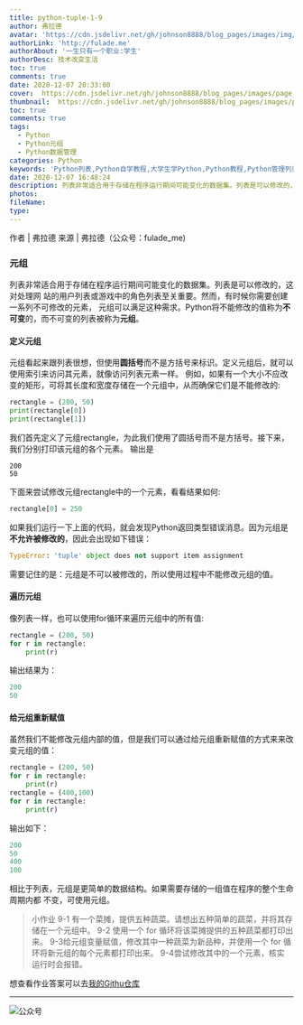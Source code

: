 ```yaml
---
title: python-tuple-1-9
author: 弗拉德
avatar: 'https://cdn.jsdelivr.net/gh/johnson8888/blog_pages/images/img/avatar.jpg'
authorLink: 'http://fulade.me'
authorAbout: '一生只有一个职业:学生'
authorDesc: 技术改变生活
toc: true
comments: true
date: 2020-12-07 20:33:00
cover:  https://cdn.jsdelivr.net/gh/johnson8888/blog_pages/images/page_conver_python.jpg
thumbnail:  https://cdn.jsdelivr.net/gh/johnson8888/blog_pages/images/page_conver_python.jpg
toc: true
comments: true
tags:
  - Python
  - Python元组
  - Python数据管理
categories: Python
keywords: 'Python列表,Python自学教程,大学生学Python,Python教程,Python管理列表'
date: 2020-12-07 16:48:24
description: 列表非常适合用于存储在程序运行期间可能变化的数据集。列表是可以修改的，这对处理网站的用户列表或游戏中的角色列表至关重要。然而，有时候你需要创建一系列不可修改的元素，元组可以满足这种需求。Python将不能修改的值称为不可变的，而不可变的列表被称为元组。
photos:
fileName:
type:
---
```


作者 | 弗拉德
来源 | 弗拉德（公众号：fulade_me)


### 元组
列表非常适合用于存储在程序运行期间可能变化的数据集。列表是可以修改的，这对处理网 站的用户列表或游戏中的角色列表至关重要。然而，有时候你需要创建一系列不可修改的元素， 元组可以满足这种需求。Python将不能修改的值称为**不可变**的，而不可变的列表被称为**元组**。


#### 定义元组
元组看起来跟列表很想，但使用**圆括号**而不是方括号来标识。定义元组后，就可以使用索引来访问其元素，就像访问列表元素一样。
例如，如果有一个大小不应改变的矩形，可将其长度和宽度存储在一个元组中，从而确保它们是不能修改的:
``` python
rectangle = (200, 50) 
print(rectangle[0]) 
print(rectangle[1])
```
我们首先定义了元组rectangle，为此我们使用了圆括号而不是方括号。接下来，我们分别打印该元组的各个元素。
输出是
```
200
50
```
下面来尝试修改元组rectangle中的一个元素，看看结果如何:
``` py
rectangle[0] = 250
```
如果我们运行一下上面的代码，就会发现Python返回类型错误消息。因为元组是**不允许被修改的**，因此会出现如下错误：
``` py
TypeError: 'tuple' object does not support item assignment
```
需要记住的是：元组是不可以被修改的，所以使用过程中不能修改元组的值。
#### 遍历元组
像列表一样，也可以使用for循环来遍历元组中的所有值:
``` py
rectangle = (200, 50) 
for r in rectangle:
    print(r)
```
输出结果为：
``` py
200 
50
```
#### 给元组重新赋值
虽然我们不能修改元组内部的值，但是我们可以通过给元组重新赋值的方式来来改变元组的值：
``` py
rectangle = (200, 50) 
for r in rectangle:
    print(r)
rectangle = (400,100)
for r in rectangle:
    print(r)
```
输出如下：
``` py
200
50
400
100
```
相比于列表，元组是更简单的数据结构。如果需要存储的一组值在程序的整个生命周期内都 不变，可使用元组。




> 小作业
9-1 有一个菜摊，提供五种蔬菜。请想出五种简单的蔬菜，并将其存储在一个元组中。
9-2 使用一个 for 循环将该菜摊提供的五种蔬菜都打印出来。
9-3给元组变量赋值，修改其中一种蔬菜为新品种，并使用一个 for 循环将新元组的每个元素都打印出来。
9-4尝试修改其中的一个元素，核实 运行时会报错。

想查看作业答案可以去[我的Githu仓库](https://github.com/Johnson8888/learn_python)
***
![公众号](https://cdn.jsdelivr.net/gh/johnson8888/blog_pages/images/page_footer.jpg)